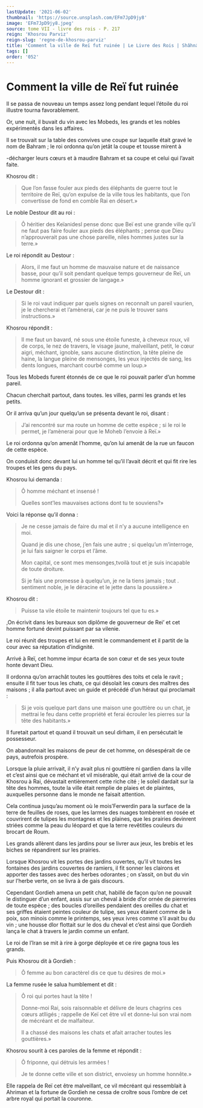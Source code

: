 ```yaml
---
lastUpdate: '2021-06-02'
thumbnail: 'https://source.unsplash.com/EFm7JpD9jy8'
image: 'EFm7JpD9jy8.jpeg'
source: tome VII - livre des rois - P. 217
reign: 'Khosrou Parviz'
reign-slug: 'regne-de-khosrou-parviz'
title: 'Comment la ville de Reï fut ruinée | Le Livre des Rois | Shâhnâmeh'
tags: []
order: '052'
---
```


# Comment la ville de Reï fut ruinée

Il se passa de nouveau un temps assez long pendant lequel l’étoile du roi illustre tourna favorablement.

Or, une nuit, il buvait du vin avec les Mobeds, les grands et les nobles expérimentés dans les affaires.

Il se trouvait sur la table des convives une coupe sur laquelle était gravé le nom de Bahram ; le roi ordonna qu’on jetât la coupe et tousse mirent à

-décharger leurs cœurs et à maudire Bahram et sa coupe et celui qui l’avait faite.

Khosrou dit :

> Que l’on fasse fouler aux pieds des éléphants de guerre tout le territoire de Reï, qu’on expulse de la ville tous les habitants, que l’on convertisse de fond en comble Rai en désert.»

Le noble Destour dit au roi :

> Ô héritier des Keïanidesl pense donc que Beï est une grande ville qu’il ne faut pas faire fouler aux pieds des éléphants ; pense que Dieu n’approuverait pas une chose pareille, niles hommes justes sur la terre.»

Le roi répondit au Destour :

> Alors, il me faut un homme de mauvaise nature et de naissance basse, pour qu’il soit pendant quelque temps gouverneur de Reï, un homme ignorant et grossier de langage.»

Le Destour dit :

> Si le roi vaut indiquer par quels signes on reconnaît un pareil vaurien, je le chercherai et l’amènerai, car je ne puis le trouver sans instructions.»

Khosrou répondit :

> Il me faut un bavard, né sous une étoile funeste, à cheveux roux, vil de corps, le nez de travers, le visage jaune, malveillant, petit, le cœur aigri, méchant, ignoble, sans aucune distinction, la tête pleine de haine, la langue pleine de mensonges, les yeux injectés de sang, les dents longues, marchant courbé comme un loup.»

Tous les Mobeds furent étonnés de ce que le roi pouvait parler d’un homme pareil.

Chacun cherchait partout, dans toutes. les villes, parmi les grands et les petits.

Or il arriva qu’un jour quelqu’un se présenta devant le roi, disant :

> J’ai rencontré sur ma route un homme de cette espèce ; si le roi le permet, je l’amènerai pour que le Moheb l’envoie à Reï.»

Le roi ordonna qu’on amenât l’homme, qu’on lui amenât de la rue un faucon de cette espèce.

On conduisit donc devant lui un homme tel qu’il l’avait décrit et qui fit rire les troupes et les gens du pays.

Khosrou lui demanda :

> Ô homme méchant et insensé !
>
> Quelles sont’les mauvaises actions dont tu te souviens?»

Voici la réponse qu’il donna :

> Je ne cesse jamais de faire du mal et il n’y a aucune intelligence en moi.
>
> Quand je dis une chose, j’en fais une autre ; si quelqu’un m’interroge, je lui fais saigner le corps et l’âme.
>
> Mon capital, ce sont mes mensonges,tvoilà tout et je suis incapable de toute droiture.
>
> Si je fais une promesse à quelqu’un, je ne la tiens jamais ; tout . sentiment noble, je le déracine et le jette dans la poussière.»

Khosrou dit :

> Puisse ta vile étoile te maintenir toujours tel que tu es.»

,On écrivit dans les bureaux son diplôme de gouverneur de Rei’ et cet homme fortuné devint puissant par sa vilenie.

Le roi réunit des troupes et lui en remit le commandement et il partit de la cour avec sa réputation d’indignité.

Arrivé à Reï, cet homme impur écarta de son cœur et de ses yeux toute honte devant Dieu.

Il ordonna qu’on arrachât toutes les gouttières des toits et cela le ravit ; ensuite il fit tuer tous les chats, ce qui désolait les cœurs des maîtres des maisons ; il alla partout avec un guide et précédé d’un héraut qui proclamait :

> Si je vois quelque part dans une maison une gouttière ou un chat, je mettrai le feu dans cette propriété et ferai écrouler les pierres sur la tête des habitants.»

Il furetait partout et quand il trouvait un seul dirham, il en persécutait le possesseur.

On abandonnait les maisons de peur de cet homme, on désespérait de ce pays, autrefois prospère.

Lorsque la pluie arrivait, il n’y avait plus ni gouttière ni gardien dans la ville et c’est ainsi que ce méchant et vil misérable, qui était arrivé de la cour de Khosrou à Rai, dévastait entièrement cette riche cité ; le soleil dardait sur la tête des hommes, toute la ville était remplie de plaies et de plaintes, auxquelles personne dans le monde ne faisait attention.

Cela continua jusqu’au moment où le mois’Ferwerdin para la surface de la terre de feuilles de roses, que les larmes des nuages tombèrent en rosée et couvrirent de tulipes les montagnes et les plaines, que les prairies devinrent striées comme la peau du léopard et que la terre revêtitles couleurs du brocart de Roum.

Les grands allèrent dans les jardins pour se livrer aux jeux, les brebis et les biches se répandirent sur les prairies.

Lorsque Khosrou vit les portes des jardins ouvertes, qu’il vit toutes les fontaines des jardins couvertes de ramiers, il fit sonner les clairons et apporter des tasses avec des herbes odorantes ; on s’assit, on but du vin sur l’herbe verte, on se livra à de gais discours.

Cependant Gordieh amena un petit chat, habillé de façon qu’on ne pouvait le distinguer d’un enfant, assis sur un cheval à bride d’or ornée de pierreries de toute espèce ; des boucles d’oreilles pendaient des oreilles du chat et ses griffes étaient peintes couleur de tulipe, ses yeux étaient comme de la poix, son minois comme le printemps, ses yeux ivres comme s’il avait bu du vin ; une housse dlor flottait sur le dos du cheval et c’est ainsi que Gordieh lança le chat à travers le jardin comme un enfant.

Le roi de l’Iran se mit à rire à gorge déployée et ce rire gagna tous les grands.

Puis Khosrou dit à Gordieh :

> Ô femme au bon caractèrel dis ce que tu désires de moi.»

La femme rusée le salua humblement et dit :

> Ô roi qui portes haut la tête !
>
> Donne-moi Rai, sois raisonnable et délivre de leurs chagrins ces cœurs atlligés ; rappelle de Keï cet être vil et donne-lui son vrai nom de mécréant et de malfaiteur.
>
> Il a chassé des maisons les chats et afait arracher toutes les gouttières.»

Khosrou sourit à ces paroles de la femme et répondit :

> Ô friponne, qui détruis les armées !
>
> Je te donne cette ville et son district, envoiesy un homme honnête.»

Elle rappela de Reï cet être malveillant, ce vil mécréant qui ressemblait à Ahriman et la fortune de Gordieh ne cessa de croître sous l’ombre de cet arbre royal qui portait la couronne.
